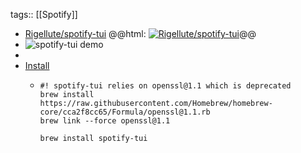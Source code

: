 tags:: [[Spotify]]

- [Rigellute/spotify-tui](https://github.com/Rigellute/spotify-tui)
  @@html: <a href="https://github.com/Rigellute/spotify-tui/"><img src="https://github-readme-stats-astronomer.vercel.app/api/pin/?username=Rigellute&repo=spotify-tui&theme=tokyonight" alt="Rigellute/spotify-tui"/></a>@@
- ![spotify-tui demo](https://user-images.githubusercontent.com/12150276/75177190-91d4ab00-572d-11ea-80bd-c5e28c7b17ad.gif)
-
- [Install](https://github.com/Rigellute/spotify-tui/#installation)
	- ```shell
	  #! spotify-tui relies on openssl@1.1 which is deprecated
	  brew install https://raw.githubusercontent.com/Homebrew/homebrew-core/cca2f8cc65/Formula/openssl@1.1.rb
	  brew link --force openssl@1.1
	  
	  brew install spotify-tui
	  ```